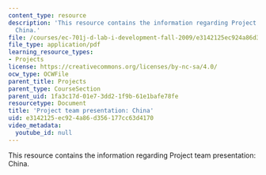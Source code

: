 ```yaml
---
content_type: resource
description: 'This resource contains the information regarding Project team presentation:
  China.'
file: /courses/ec-701j-d-lab-i-development-fall-2009/e3142125ec924a86d356177cc63d4170_MITEC_701JF09_proj_china.pdf
file_type: application/pdf
learning_resource_types:
- Projects
license: https://creativecommons.org/licenses/by-nc-sa/4.0/
ocw_type: OCWFile
parent_title: Projects
parent_type: CourseSection
parent_uid: 1fa3c17d-01e7-3dd2-1f9b-61e1bafe78fe
resourcetype: Document
title: 'Project team presentation: China'
uid: e3142125-ec92-4a86-d356-177cc63d4170
video_metadata:
  youtube_id: null
---
```

This resource contains the information regarding Project team presentation: China.